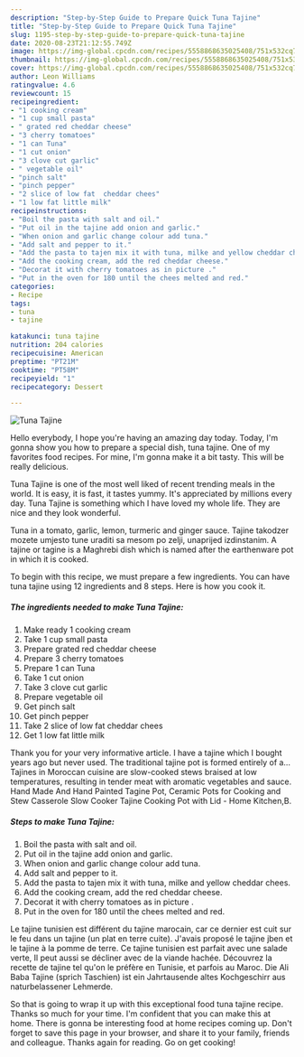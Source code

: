 ```yaml
---
description: "Step-by-Step Guide to Prepare Quick Tuna Tajine"
title: "Step-by-Step Guide to Prepare Quick Tuna Tajine"
slug: 1195-step-by-step-guide-to-prepare-quick-tuna-tajine
date: 2020-08-23T21:12:55.749Z
image: https://img-global.cpcdn.com/recipes/5558868635025408/751x532cq70/tuna-tajine-recipe-main-photo.jpg
thumbnail: https://img-global.cpcdn.com/recipes/5558868635025408/751x532cq70/tuna-tajine-recipe-main-photo.jpg
cover: https://img-global.cpcdn.com/recipes/5558868635025408/751x532cq70/tuna-tajine-recipe-main-photo.jpg
author: Leon Williams
ratingvalue: 4.6
reviewcount: 15
recipeingredient:
- "1 cooking cream"
- "1 cup small pasta"
- " grated red cheddar cheese"
- "3 cherry tomatoes"
- "1 can Tuna"
- "1 cut onion"
- "3 clove cut garlic"
- " vegetable oil"
- "pinch salt"
- "pinch pepper"
- "2 slice of low fat  cheddar chees"
- "1 low fat little milk"
recipeinstructions:
- "Boil the pasta with salt and oil."
- "Put oil in the tajine add onion and garlic."
- "When onion and garlic change colour add tuna."
- "Add salt and pepper to it."
- "Add the pasta to tajen mix it with tuna, milke and yellow cheddar chees."
- "Add the cooking cream, add the red cheddar cheese."
- "Decorat it with cherry tomatoes as in picture ."
- "Put in the oven for 180 until the chees melted and red."
categories:
- Recipe
tags:
- tuna
- tajine

katakunci: tuna tajine 
nutrition: 204 calories
recipecuisine: American
preptime: "PT21M"
cooktime: "PT58M"
recipeyield: "1"
recipecategory: Dessert

---
```



![Tuna Tajine](https://img-global.cpcdn.com/recipes/5558868635025408/751x532cq70/tuna-tajine-recipe-main-photo.jpg)

Hello everybody, I hope you're having an amazing day today. Today, I'm gonna show you how to prepare a special dish, tuna tajine. One of my favorites food recipes. For mine, I'm gonna make it a bit tasty. This will be really delicious.

Tuna Tajine is one of the most well liked of recent trending meals in the world. It is easy, it is fast, it tastes yummy. It's appreciated by millions every day. Tuna Tajine is something which I have loved my whole life. They are nice and they look wonderful.

Tuna in a tomato, garlic, lemon, turmeric and ginger sauce. Tajine takodzer mozete umjesto tune uraditi sa mesom po zelji, unaprijed izdinstanim. A tajine or tagine is a Maghrebi dish which is named after the earthenware pot in which it is cooked.


To begin with this recipe, we must prepare a few ingredients. You can have tuna tajine using 12 ingredients and 8 steps. Here is how you cook it.

<!--inarticleads1-->

##### The ingredients needed to make Tuna Tajine:

1. Make ready 1 cooking cream
1. Take 1 cup small pasta
1. Prepare  grated red cheddar cheese
1. Prepare 3 cherry tomatoes
1. Prepare 1 can Tuna
1. Take 1 cut onion
1. Take 3 clove cut garlic
1. Prepare  vegetable oil
1. Get pinch salt
1. Get pinch pepper
1. Take 2 slice of low fat  cheddar chees
1. Get 1 low fat little milk


Thank you for your very informative article. I have a tajine which I bought years ago but never used. The traditional tajine pot is formed entirely of a… Tajines in Moroccan cuisine are slow-cooked stews braised at low temperatures, resulting in tender meat with aromatic vegetables and sauce. Hand Made And Hand Painted Tagine Pot, Ceramic Pots for Cooking and Stew Casserole Slow Cooker Tajine Cooking Pot with Lid - Home Kitchen,B. 

<!--inarticleads2-->

##### Steps to make Tuna Tajine:

1. Boil the pasta with salt and oil.
1. Put oil in the tajine add onion and garlic.
1. When onion and garlic change colour add tuna.
1. Add salt and pepper to it.
1. Add the pasta to tajen mix it with tuna, milke and yellow cheddar chees.
1. Add the cooking cream, add the red cheddar cheese.
1. Decorat it with cherry tomatoes as in picture .
1. Put in the oven for 180 until the chees melted and red.


Le tajine tunisien est différent du tajine marocain, car ce dernier est cuit sur le feu dans un tajine (un plat en terre cuite). J&#39;avais proposé le tajine jben et le tajine à la pomme de terre. Ce tajine tunisien est parfait avec une salade verte, Il peut aussi se décliner avec de la viande hachée. Découvrez la recette de tajine tel qu&#39;on le préfère en Tunisie, et parfois au Maroc. Die Ali Baba Tajine (sprich Taschien) ist ein Jahrtausende altes Kochgeschirr aus naturbelassener Lehmerde. 

So that is going to wrap it up with this exceptional food tuna tajine recipe. Thanks so much for your time. I'm confident that you can make this at home. There is gonna be interesting food at home recipes coming up. Don't forget to save this page in your browser, and share it to your family, friends and colleague. Thanks again for reading. Go on get cooking!
